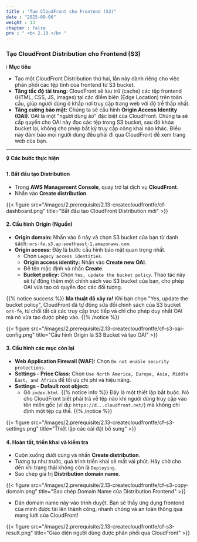 ```yaml
---
title : "Tạo CloudFront cho Frontend (S3)"
date : "2025-09-06"
weight : 13
chapter : false
pre : " <b> 2.13 </b> "
---
```


### Tạo CloudFront Distribution cho Frontend (S3)

ℹ️ **Mục tiêu**

*   Tạo một CloudFront Distribution thứ hai, lần này dành riêng cho việc phân phối các tệp tĩnh của frontend từ S3 bucket.
*   **Tăng tốc độ tải trang:** CloudFront sẽ lưu trữ (cache) các tệp frontend (HTML, CSS, JS, images) tại các điểm biên (Edge Location) trên toàn cầu, giúp người dùng ở khắp nơi truy cập trang web với độ trễ thấp nhất.
*   **Tăng cường bảo mật:** Chúng ta sẽ cấu hình **Origin Access Identity (OAI)**. OAI là một "người dùng ảo" đặc biệt của CloudFront. Chúng ta sẽ cấp quyền cho OAI này đọc các tệp trong S3 bucket, sau đó khóa bucket lại, không cho phép bất kỳ truy cập công khai nào khác. Điều này đảm bảo mọi người dùng đều phải đi qua CloudFront để xem trang web của bạn.

---

🔒 **Các bước thực hiện**

#### **1. Bắt đầu tạo Distribution**

*   Trong **AWS Management Console**, quay trở lại dịch vụ **CloudFront**.
*   Nhấn vào **Create distribution**.

{{< figure src="/images/2.prerequisite/2.13-createcloudfrontfe/cf-dashboard.png" title="Bắt đầu tạo CloudFront Distribution mới" >}}

#### **2. Cấu hình Origin (Nguồn)**

*   **Origin domain:** Nhấn vào ô này và chọn S3 bucket của bạn từ danh sách: `ors-fe.s3.ap-southeast-1.amazonaws.com`.
*   **Origin access:** Đây là bước cấu hình bảo mật quan trọng nhất.
    *   Chọn `Legacy access identities`.
    *   **Origin access identity:** Nhấn vào **Create new OAI**.
    *   Để tên mặc định và nhấn **Create**.
    *   **Bucket policy:** Chọn `Yes, update the bucket policy`. Thao tác này sẽ tự động thêm một chính sách vào S3 bucket của bạn, cho phép OAI vừa tạo có quyền đọc các đối tượng.

{{% notice success %}}
**Ma thuật đã xảy ra!**
Khi bạn chọn "Yes, update the bucket policy", CloudFront đã tự động sửa đổi chính sách của S3 bucket `ors-fe`, từ chối tất cả các truy cập trực tiếp và chỉ cho phép duy nhất OAI mà nó vừa tạo được phép vào.
{{% /notice %}}

{{< figure src="/images/2.prerequisite/2.13-createcloudfrontfe/cf-s3-oai-config.png" title="Cấu hình Origin là S3 Bucket và tạo OAI" >}}

#### **3. Cấu hình các mục còn lại**

*   **Web Application Firewall (WAF):** Chọn `Do not enable security protections`.
*   **Settings - Price Class:** Chọn `Use North America, Europe, Asia, Middle East, and Africa` để tối ưu chi phí và hiệu năng.
*   **Settings - Default root object:**
    *   Gõ `index.html`.
    {{% notice info %}}
    Đây là một thiết lập bắt buộc. Nó cho CloudFront biết phải trả về tệp nào khi người dùng truy cập vào tên miền gốc (ví dụ: `https://d...cloudfront.net/`) mà không chỉ định một tệp cụ thể.
    {{% /notice %}}

{{< figure src="/images/2.prerequisite/2.13-createcloudfrontfe/cf-s3-settings.png" title="Thiết lập các cài đặt bổ sung" >}}

#### **4. Hoàn tất, triển khai và kiểm tra**

*   Cuộn xuống dưới cùng và nhấn **Create distribution**.
*   Tương tự như trước, quá trình triển khai sẽ mất vài phút. Hãy chờ cho đến khi trạng thái không còn là `Deploying`.
*   Sao chép giá trị **Distribution domain name**.

{{< figure src="/images/2.prerequisite/2.13-createcloudfrontfe/cf-s3-copy-domain.png" title="Sao chép Domain Name của Distribution Frontend" >}}

*   Dán domain name này vào trình duyệt. Bạn sẽ thấy ứng dụng frontend của mình được tải lên thành công, nhanh chóng và an toàn thông qua mạng lưới của CloudFront!

{{< figure src="/images/2.prerequisite/2.13-createcloudfrontfe/cf-s3-result.png" title="Giao diện người dùng được phân phối qua CloudFront" >}}